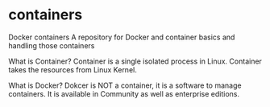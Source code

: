 # containers
Docker containers
A repository for Docker and container basics and handling those containers

What is Container?
   Container is a single isolated process in Linux. Container takes the resources from Linux Kernel.
   
What is Docker?
    Dokcer is NOT a container, it is a software to manage containers. It is available in Community as well as enterprise editions.


